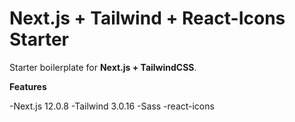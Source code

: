 # Next.js + Tailwind + React-Icons Starter
Starter boilerplate for **Next.js + TailwindCSS**.

**Features**

-Next.js 12.0.8
-Tailwind 3.0.16
-Sass
-react-icons